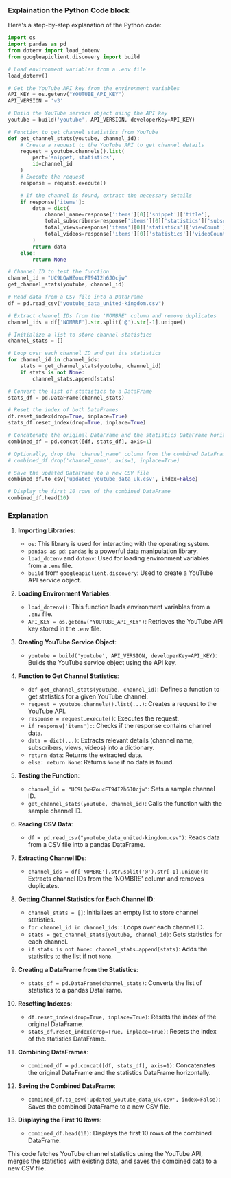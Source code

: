 ### Explaination the Python Code block

Here's a step-by-step explanation of the Python code:

```python
import os
import pandas as pd
from dotenv import load_dotenv
from googleapiclient.discovery import build

# Load environment variables from a .env file
load_dotenv() 

# Get the YouTube API key from the environment variables
API_KEY = os.getenv("YOUTUBE_API_KEY")
API_VERSION = 'v3'

# Build the YouTube service object using the API key
youtube = build('youtube', API_VERSION, developerKey=API_KEY)

# Function to get channel statistics from YouTube
def get_channel_stats(youtube, channel_id):
    # Create a request to the YouTube API to get channel details
    request = youtube.channels().list(
        part='snippet, statistics',
        id=channel_id
    )
    # Execute the request
    response = request.execute()

    # If the channel is found, extract the necessary details
    if response['items']:
        data = dict(
            channel_name=response['items'][0]['snippet']['title'],
            total_subscribers=response['items'][0]['statistics']['subscriberCount'],
            total_views=response['items'][0]['statistics']['viewCount'],
            total_videos=response['items'][0]['statistics']['videoCount']
        )
        return data
    else:
        return None 

# Channel ID to test the function
channel_id = "UC9LQwHZoucFT94I2h6JOcjw"
get_channel_stats(youtube, channel_id)

# Read data from a CSV file into a DataFrame
df = pd.read_csv("youtube_data_united-kingdom.csv")

# Extract channel IDs from the 'NOMBRE' column and remove duplicates
channel_ids = df['NOMBRE'].str.split('@').str[-1].unique()

# Initialize a list to store channel statistics
channel_stats = []

# Loop over each channel ID and get its statistics
for channel_id in channel_ids:
    stats = get_channel_stats(youtube, channel_id)
    if stats is not None:
        channel_stats.append(stats)

# Convert the list of statistics to a DataFrame
stats_df = pd.DataFrame(channel_stats)

# Reset the index of both DataFrames
df.reset_index(drop=True, inplace=True)
stats_df.reset_index(drop=True, inplace=True)

# Concatenate the original DataFrame and the statistics DataFrame horizontally
combined_df = pd.concat([df, stats_df], axis=1)

# Optionally, drop the 'channel_name' column from the combined DataFrame
# combined_df.drop('channel_name', axis=1, inplace=True)

# Save the updated DataFrame to a new CSV file
combined_df.to_csv('updated_youtube_data_uk.csv', index=False)

# Display the first 10 rows of the combined DataFrame
combined_df.head(10)
```

### Explanation

1. **Importing Libraries**:
   - `os`: This library is used for interacting with the operating system.
   - `pandas as pd`: `pandas` is a powerful data manipulation library.
   - `load_dotenv` and `dotenv`: Used for loading environment variables from a `.env` file.
   - `build` from `googleapiclient.discovery`: Used to create a YouTube API service object.

2. **Loading Environment Variables**:
   - `load_dotenv()`: This function loads environment variables from a `.env` file.
   - `API_KEY = os.getenv("YOUTUBE_API_KEY")`: Retrieves the YouTube API key stored in the `.env` file.

3. **Creating YouTube Service Object**:
   - `youtube = build('youtube', API_VERSION, developerKey=API_KEY)`: Builds the YouTube service object using the API key.

4. **Function to Get Channel Statistics**:
   - `def get_channel_stats(youtube, channel_id)`: Defines a function to get statistics for a given YouTube channel.
   - `request = youtube.channels().list(...)`: Creates a request to the YouTube API.
   - `response = request.execute()`: Executes the request.
   - `if response['items']:`: Checks if the response contains channel data.
   - `data = dict(...)`: Extracts relevant details (channel name, subscribers, views, videos) into a dictionary.
   - `return data`: Returns the extracted data.
   - `else: return None`: Returns `None` if no data is found.

5. **Testing the Function**:
   - `channel_id = "UC9LQwHZoucFT94I2h6JOcjw"`: Sets a sample channel ID.
   - `get_channel_stats(youtube, channel_id)`: Calls the function with the sample channel ID.

6. **Reading CSV Data**:
   - `df = pd.read_csv("youtube_data_united-kingdom.csv")`: Reads data from a CSV file into a pandas DataFrame.

7. **Extracting Channel IDs**:
   - `channel_ids = df['NOMBRE'].str.split('@').str[-1].unique()`: Extracts channel IDs from the 'NOMBRE' column and removes duplicates.

8. **Getting Channel Statistics for Each Channel ID**:
   - `channel_stats = []`: Initializes an empty list to store channel statistics.
   - `for channel_id in channel_ids:`: Loops over each channel ID.
   - `stats = get_channel_stats(youtube, channel_id)`: Gets statistics for each channel.
   - `if stats is not None: channel_stats.append(stats)`: Adds the statistics to the list if not `None`.

9. **Creating a DataFrame from the Statistics**:
   - `stats_df = pd.DataFrame(channel_stats)`: Converts the list of statistics to a pandas DataFrame.

10. **Resetting Indexes**:
    - `df.reset_index(drop=True, inplace=True)`: Resets the index of the original DataFrame.
    - `stats_df.reset_index(drop=True, inplace=True)`: Resets the index of the statistics DataFrame.

11. **Combining DataFrames**:
    - `combined_df = pd.concat([df, stats_df], axis=1)`: Concatenates the original DataFrame and the statistics DataFrame horizontally.

12. **Saving the Combined DataFrame**:
    - `combined_df.to_csv('updated_youtube_data_uk.csv', index=False)`: Saves the combined DataFrame to a new CSV file.

13. **Displaying the First 10 Rows**:
    - `combined_df.head(10)`: Displays the first 10 rows of the combined DataFrame.

This code fetches YouTube channel statistics using the YouTube API, merges the statistics with existing data, and saves the combined data to a new CSV file.

